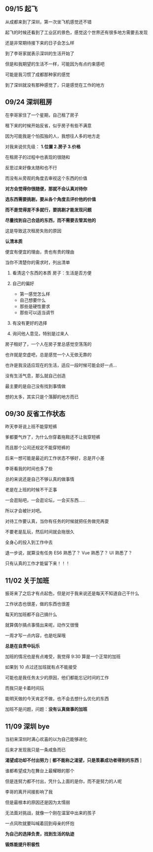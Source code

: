 ## 09/15 起飞
从成都来到了深圳，第一次坐飞机感觉还不错

起飞的时候还看到了工业区的景色，感觉这个世界还有很多地方需要去发现

还是非常期待接下来的日子会怎么样

到了李哥家就表示深圳的生活开始了

但是和我期望的生活不一样，可能因为有点约束感吧

可能是我习惯了成都那种家的感觉

到了深圳就没有那种感觉了，只是感觉在工作的地方




## 09/24 深圳租房
在李哥家住了一个星期，自己租了房子

租下来的时候开始反省，似乎房子有些不满意

因为可能我是个怕孤独的人，我想往人多的地方走

对我来说优先级： **1.位置 2.房子 3.价格**

在租房子的过程中也表现的很随和

反思过来好像太随和也不行

而没有从旁观的角度去审视这个东西的价值

**对方会觉得你很随便，那就不会认真对待你**

**选东西需要挑剔，要从各个角度去评价他的价值**

**而不是觉得差不多就行，要挑剔才能发现问题**

**尽量找到自己合适的东西，而不需要去管其他的**

这是导致这次租房失败的原因

**认清本质**

便宜有便宜的理由，贵也有贵的理由

当你不清楚你的需求时，列出清单

1. 看清这个东西的本质 房子：生活是否方便

2. 自己的偏好

    * 第一感觉怎么样
    * 自己想要什么
    * 那些是硬性要求
    * 那些可以适当调节

3. 有没有更好的选择

4. 询问他人意见，特别是过来人

房子租好了，一个人在房子里总感觉空荡荡的

也许就是空虚吧，总是感觉一个人无依无靠的

也许是我没适应现在的生活，适应一段时候可能会好一点...

没有生活气息，那么就自己创造


最主要的是自己没有找到事情做

想的太多，其实只是个落脚的地方而已



## 09/30 反省工作状态

昨天李哥说上班不能穿短裤

爹都要气炸了，为什么你穿着拖鞋还不让我穿短裤

而且那个公司还规定不能穿短裤的

后来一想可能是最近的工作状态不够好，总是开小差

李哥看我的时间也多了些

总的来说还是自己不够认真的做事情

老是在上班的时候不干正事

一会逛贴吧，一会逛论坛，一会买东西.....

所以才会被针对吧。

对待工作要认真，当你有任务的时候就把任务做完再耍

不要老是乱玩，然后时间就会拖很久

全身心的投入到工作中去

退一步说，就算没有任务  ES6 熟悉了？ Vue 熟悉了？ UI 熟悉了？

只有认真的工作才能留下来！！！



## 11/02 关于加班

振哥来了之后才有点起色，但是对于我来说还是每天不知道自己干什么

工作状态也很差，做的东西也很差

每天的加班都不自己搞什么

就算偶尔搞点事情出来呢，动作又很慢

一周才写一点内容，也是吃屎哦

**总是在自责中玩乐**

加班的情况也是有点难受，我觉得 9:30 算是一个正常的加班

如果到 10 点过还加班就有点不能接受

可能也是我任务太少的原因，他们都能忘记时间的工作

而我只是卡着时间玩

能明天做的今天肯定不做，也不会去想什么优化的东西

加班不是问题，问题：**没有认真做事的加班**



## 11/09 深圳 bye 

当初来深圳时满心欢喜的以为自己能够进化

后来才发现我只是一条咸鱼而已

**渴望成功却不付出努力** [ **都不能称之渴望，只是羡慕成功者得到的东西** ]

谁都希望成为在舞台上最耀眼的那个

但是连努力都不付出，凭什么上面的是你，而不是努力的人呢

李哥的离开间接影响了我

但是最根本的原因还是因为太懦弱

无法面对挑战，就像一个刚在温室中出来的孩子

一点风吹就要叫喊着回到母亲的怀抱

**为自己的选择负责，找到生活的轨迹**

**锻炼能提升积极性**



